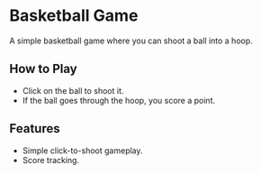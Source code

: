 # Basketball Game

A simple basketball game where you can shoot a ball into a hoop.

## How to Play

- Click on the ball to shoot it.
- If the ball goes through the hoop, you score a point.

## Features

- Simple click-to-shoot gameplay.
- Score tracking.